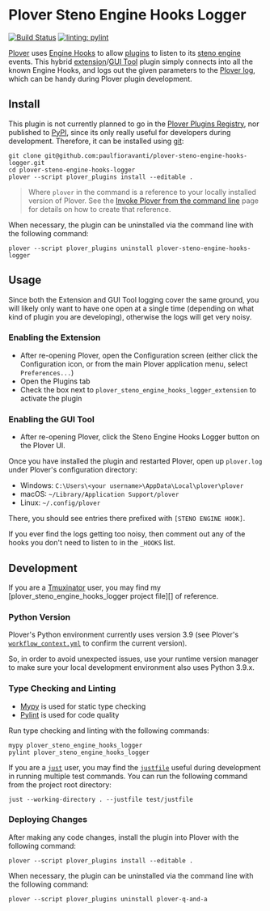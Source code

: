# Plover Steno Engine Hooks Logger

[![Build Status][Build Status image]][Build Status url] [![linting: pylint][linting image]][linting url]


[Plover][] uses [Engine Hooks][] to allow [plugins][] to listen to its
[steno engine][] events. This hybrid [extension][]/[GUI Tool][] plugin simply
connects into all the known Engine Hooks, and logs out the given parameters to
the [Plover log][], which can be handy during Plover plugin development.

## Install

This plugin is not currently planned to go in the [Plover Plugins Registry][],
nor published to [PyPI][], since its only really useful for developers during
development. Therefore, it can be installed using [git][]:

```console
git clone git@github.com:paulfioravanti/plover-steno-engine-hooks-logger.git
cd plover-steno-engine-hooks-logger
plover --script plover_plugins install --editable .
```

> Where `plover` in the command is a reference to your locally installed version
> of Plover. See the [Invoke Plover from the command line][] page for details on
> how to create that reference.

When necessary, the plugin can be uninstalled via the command line with the
following command:

```console
plover --script plover_plugins uninstall plover-steno-engine-hooks-logger
```

## Usage

Since both the Extension and GUI Tool logging cover the same ground, you will
likely only want to have one open at a single time (depending on what kind of
plugin you are developing), otherwise the logs will get very noisy.

### Enabling the Extension

- After re-opening Plover, open the Configuration screen (either click the
  Configuration icon, or from the main Plover application menu, select
  `Preferences...`)
- Open the Plugins tab
- Check the box next to `plover_steno_engine_hooks_logger_extension` to activate
  the plugin

### Enabling the GUI Tool

- After re-opening Plover, click the Steno Engine Hooks Logger button on the
  Plover UI.

Once you have installed the plugin and restarted Plover, open up `plover.log`
under Plover's configuration directory:

- Windows: `C:\Users\<your username>\AppData\Local\plover\plover`
- macOS: `~/Library/Application Support/plover`
- Linux: `~/.config/plover`

There, you should see entries there prefixed with `[STENO ENGINE HOOK]`.

If you ever find the logs getting too noisy, then comment out any of the hooks
you don't need to listen to in the `_HOOKS` list.

## Development

If you are a [Tmuxinator][] user, you may find my
[plover_steno_engine_hooks_logger project file][] of reference.

### Python Version

Plover's Python environment currently uses version 3.9 (see Plover's
[`workflow_context.yml`][] to confirm the current version).

So, in order to avoid unexpected issues, use your runtime version manager to
make sure your local development environment also uses Python 3.9.x.

### Type Checking and Linting

- [Mypy][] is used for static type checking
- [Pylint][] is used for code quality

Run type checking and linting with the following commands:

```console
mypy plover_steno_engine_hooks_logger
pylint plover_steno_engine_hooks_logger
```

If you are a [`just`][] user, you may find the [`justfile`][] useful during
development in running multiple test commands. You can run the following command
from the project root directory:

```console
just --working-directory . --justfile test/justfile
```

### Deploying Changes

After making any code changes, install the plugin into Plover with the following
command:

```console
plover --script plover_plugins install --editable .
```

When necessary, the plugin can be uninstalled via the command line with the
following command:

```console
plover --script plover_plugins uninstall plover-q-and-a
```

[Build Status image]: https://github.com/paulfioravanti/plover-steno-engine-hooks-logger/actions/workflows/ci.yml/badge.svg
[Build Status url]: https://github.com/paulfioravanti/plover-steno-engine-hooks-logger/actions/workflows/ci.yml
[Engine Hooks]: https://plover.readthedocs.io/en/latest/api/engine.html#engine-hooks
[extension]: https://plover.readthedocs.io/en/latest/plugin-dev/extensions.html
[git]: https://git-scm.com/
[GUI Tool]: https://plover.readthedocs.io/en/latest/plugin-dev/gui_tools.html
[Invoke Plover from the command line]: https://github.com/openstenoproject/plover/wiki/Invoke-Plover-from-the-command-line
[`just`]: https://github.com/casey/just
[`justfile`]: ./justfile
[linting image]: https://img.shields.io/badge/linting-pylint-yellowgreen
[linting url]: https://github.com/pylint-dev/pylint
[Mypy]: https://github.com/python/mypy
[Plover]: https://www.openstenoproject.org/
[Plover log]: https://plover.readthedocs.io/en/latest/api/log.html
[Plover Plugins Registry]: https://github.com/openstenoproject/plover_plugins_registry
[plover_steno_engine_hooks project file]: https://github.com/paulfioravanti/dotfiles/blob/master/tmuxinator/plover_steno_engine_hooks.yml
[plugins]: https://plover.readthedocs.io/en/latest/plugins.html
[Pylint]: https://github.com/pylint-dev/pylint
[PyPI]: https://pypi.org/
[steno engine]: https://plover.readthedocs.io/en/latest/api/engine.html
[Tmuxinator]: https://github.com/tmuxinator/tmuxinator
[`workflow_context.yml`]: https://github.com/openstenoproject/plover/blob/master/.github/workflows/ci/workflow_context.yml
